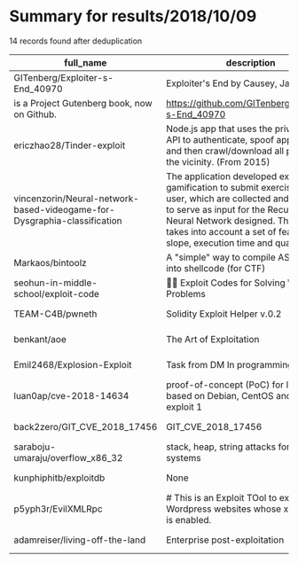 
# Summary for results/2018/10/09
    
14 records found after deduplication

| full_name | description | html_url | matched_list | matched_count | pushed_at | size | stargazers_count | language | forks_count |
|--------------------------------------------------------------------------|------------------------------------------------------------------------------------------------------------------------------------------------------------------------------------------------------------------------------------------------------------------|---------------------------------------------------------------------------------------------|---------------------------------|-----------------|---------------------------|--------|--------------------|------------|---------------|
| GITenberg/Exploiter-s-End_40970 | Exploiter's End by Causey, James
 is a Project Gutenberg book, now on Github. | https://github.com/GITenberg/Exploiter-s-End_40970 | ['exploit'] | 1 | 2018-10-09 14:22:14+00:00 | 372 | 0 | HTML | 0 |
| ericzhao28/Tinder-exploit | Node.js app that uses the private Tinder API to authenticate, spoof app location, and then crawl/download all profiles in the vicinity. (From 2015) | https://github.com/ericzhao28/Tinder-exploit | ['exploit'] | 1 | 2018-10-09 21:33:54+00:00 | 4062 | 9 | JavaScript | 4 |
| vincenzorin/Neural-network-based-videogame-for-Dysgraphia-classification | The application developed exploits gamification to submit exercises to the user, which are collected and analysed to serve as input for the Recurrent Neural Network designed. This RNN takes into account a set of features as slope, execution time and qualit | https://github.com/vincenzorin/Neural-network-based-videogame-for-Dysgraphia-classification | ['exploit'] | 1 | 2018-10-09 11:37:27+00:00 | 18271 | 1 | Python | 0 |
| Markaos/bintoolz | A "simple" way to compile ASM code into shellcode (for CTF) | https://github.com/Markaos/bintoolz | ['shellcode'] | 1 | 2018-10-09 21:12:21+00:00 | 3 | 0 | Python | 0 |
| seohun-in-middle-school/exploit-code | 💪🏼 Exploit Codes for Solving Wargame Problems | https://github.com/seohun-in-middle-school/exploit-code | ['exploit'] | 1 | 2018-10-09 01:55:37+00:00 | 3685 | 2 | Python | 1 |
| TEAM-C4B/pwneth | Solidity Exploit Helper v.0.2 | https://github.com/TEAM-C4B/pwneth | ['exploit'] | 1 | 2018-10-09 14:42:48+00:00 | 35 | 30 | Python | 1 |
| benkant/aoe | The Art of Exploitation | https://github.com/benkant/aoe | ['exploit'] | 1 | 2018-10-09 00:27:07+00:00 | 3 | 0 | C | 0 |
| Emil2468/Explosion-Exploit | Task from DM In programming 2018 | https://github.com/Emil2468/Explosion-Exploit | ['exploit'] | 1 | 2018-10-09 11:00:07+00:00 | 4 | 0 | C# | 1 |
| luan0ap/cve-2018-14634 | proof-of-concept (PoC) for linux dists based on Debian, CentOS and RedHat - exploit 1 | https://github.com/luan0ap/cve-2018-14634 | ['cve poc', 'cve-2', 'exploit'] | 3 | 2018-10-09 16:44:32+00:00 | 8 | 5 | C | 11 |
| back2zero/GIT_CVE_2018_17456 | GIT_CVE_2018_17456 | https://github.com/back2zero/GIT_CVE_2018_17456 | ['cve-2'] | 1 | 2018-10-09 06:21:00+00:00 | 3 | 0 | | 2 |
| saraboju-umaraju/overflow_x86_32 | stack, heap, string attacks for x86 32 systems | https://github.com/saraboju-umaraju/overflow_x86_32 | ['heap overflow'] | 1 | 2018-10-09 08:32:51+00:00 | 24 | 0 | C | 0 |
| kunphiphitb/exploitdb | None | https://github.com/kunphiphitb/exploitdb | ['exploit'] | 1 | 2018-10-09 11:41:17+00:00 | 62222 | 2 | C | 2 |
| p5yph3r/EvilXMLRpc | # This is an Exploit TOol to exploit Wordpress websites whose xmlrpc.php is enabled. | https://github.com/p5yph3r/EvilXMLRpc | ['exploit'] | 1 | 2018-10-09 17:06:44+00:00 | 4 | 3 | Python | 1 |
| adamreiser/living-off-the-land | Enterprise post-exploitation | https://github.com/adamreiser/living-off-the-land | ['exploit'] | 1 | 2018-10-09 17:36:39+00:00 | 11997 | 0 | | 0 |
